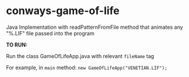 # conways-game-of-life
Java Implementation with readPatternFromFile method that animates any "%.LIF" file passed into the program

**TO RUN:** 

Run the class GameOfLifeApp.java with relevant `fileName` tag

For example, in `main` method: `new GameOfLifeApp("VENETIAN.LIF");`
